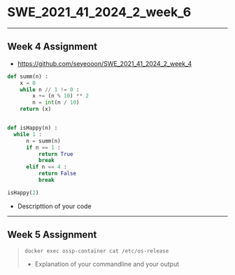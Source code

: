 # SWE_2021_41_2024_2_week_6
---
## Week 4 Assignment
 * https://github.com/seyeooon/SWE_2021_41_2024_2_week_4

```python
def summ(n) :
    x = 0
    while n // 1 != 0 :
        x += (n % 10) ** 2
        n = int(n / 10)
    return (x)


def isHappy(n) :
  while 1 :
      n = summ(n)
      if n == 1 :
          return True
          break
      elif n == 4 :
          return False
          break

isHappy(2)
```
 * Descripttion of your code

---
## Week 5 Assignment
>```java
>docker exec ossp-container cat /etc/os-release
>```
> * Explanation of your commandline and your output
